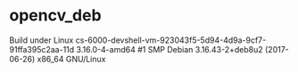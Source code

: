 # opencv_deb
Build under
Linux cs-6000-devshell-vm-923043f5-5d94-4d9a-9cf7-91ffa395c2aa-11d 3.16.0-4-amd64 #1 SMP Debian 3.16.43-2+deb8u2 (2017-06-26) x86_64 GNU/Linux

